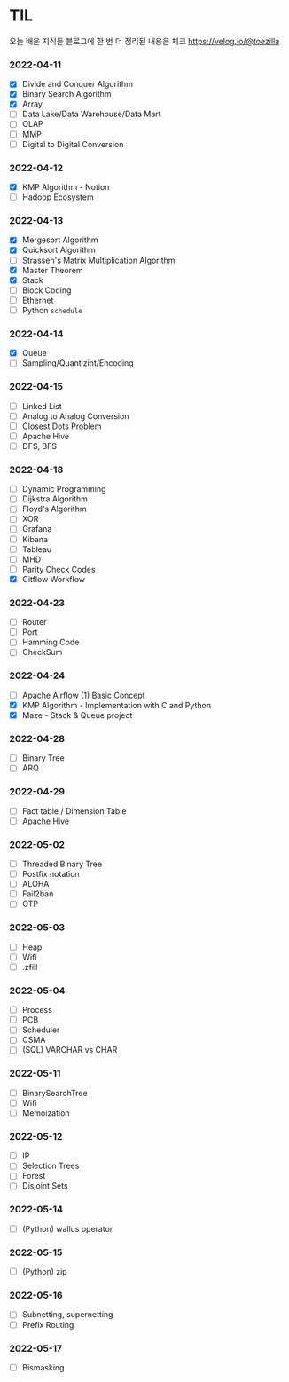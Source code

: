 # TIL
오늘 배운 지식들
블로그에 한 번 더 정리된 내용은 체크
https://velog.io/@toezilla

### 2022-04-11
- [X] Divide and Conquer Algorithm
- [X] Binary Search Algorithm
- [X] Array
- [ ] Data Lake/Data Warehouse/Data Mart
- [ ] OLAP
- [ ] MMP
- [ ] Digital to Digital Conversion

### 2022-04-12
- [X] KMP Algorithm - Notion
- [ ] Hadoop Ecosystem

### 2022-04-13
- [X] Mergesort Algorithm
- [X] Quicksort Algorithm
- [ ] Strassen's Matrix Multiplication Algorithm
- [X] Master Theorem
- [X] Stack
- [ ] Block Coding
- [ ] Ethernet
- [ ] Python ```schedule```

### 2022-04-14
- [X] Queue
- [ ] Sampling/Quantizint/Encoding

### 2022-04-15
- [ ] Linked List
- [ ] Analog to Analog Conversion
- [ ] Closest Dots Problem
- [ ] Apache Hive
- [ ] DFS, BFS

### 2022-04-18
- [ ] Dynamic Programming
- [ ] Dijkstra Algorithm
- [ ] Floyd's Algorithm
- [ ] XOR
- [ ] Grafana
- [ ] Kibana
- [ ] Tableau
- [ ] MHD
- [ ] Parity Check Codes
- [X] Gitflow Workflow

### 2022-04-23
- [ ] Router
- [ ] Port
- [ ] Hamming Code
- [ ] CheckSum

### 2022-04-24
- [ ] Apache Airflow (1) Basic Concept
- [X] KMP Algorithm - Implementation with C and Python
- [X] Maze - Stack & Queue project

### 2022-04-28
- [ ] Binary Tree
- [ ] ARQ

### 2022-04-29
- [ ] Fact table / Dimension Table
- [ ] Apache Hive

### 2022-05-02
- [ ] Threaded Binary Tree
- [ ] Postfix notation
- [ ] ALOHA
- [ ] Fail2ban
- [ ] OTP

### 2022-05-03
- [ ] Heap
- [ ] Wifi
- [ ] .zfill

### 2022-05-04
- [ ] Process
- [ ] PCB
- [ ] Scheduler
- [ ] CSMA
- [ ] (SQL) VARCHAR vs CHAR

### 2022-05-11
- [ ] BinarySearchTree
- [ ] Wifi
- [ ] Memoization

### 2022-05-12
- [ ] IP
- [ ] Selection Trees
- [ ] Forest
- [ ] Disjoint Sets

### 2022-05-14
- [ ] (Python) wallus operator

### 2022-05-15
- [ ] (Python) zip

### 2022-05-16
- [ ] Subnetting, supernetting
- [ ] Prefix Routing

### 2022-05-17
- [ ] Bismasking
